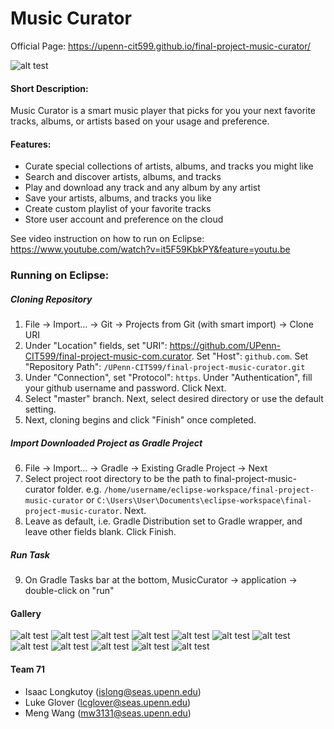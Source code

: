 # Music Curator
Official Page: https://upenn-cit599.github.io/final-project-music-curator/

![alt test](screenshots/home.png)

#### Short Description:
Music Curator is a smart music player that picks for you your next favorite tracks, albums, or artists based on your usage and preference.

#### Features:
* Curate special collections of artists, albums, and tracks you might like
* Search and discover artists, albums, and tracks  
* Play and download any track and any album by any artist
* Save your artists, albums, and tracks you like 
* Create custom playlist of your favorite tracks 
* Store user account and preference on the cloud 


See video instruction on how to run on Eclipse: https://www.youtube.com/watch?v=it5F59KbkPY&feature=youtu.be
### Running on Eclipse:
##### Cloning Repository
1. File -> Import... -> Git -> Projects from Git (with smart import) -> Clone URI
2. Under "Location" fields, set "URI": https://github.com/UPenn-CIT599/final-project-music-com.curator. Set "Host": `github.com`. Set "Repository Path": `/UPenn-CIT599/final-project-music-curator.git`
3. Under "Connection", set "Protocol": `https`. Under "Authentication", fill your github username and password. Click Next.
4. Select "master" branch. Next, select desired directory or use the default setting. 
5. Next, cloning begins and click "Finish" once completed.

##### Import Downloaded Project as Gradle Project
6. File -> Import... -> Gradle -> Existing Gradle Project -> Next
7. Select project root directory to be the path to final-project-music-curator folder. e.g. `/home/username/eclipse-workspace/final-project-music-curator` or `C:\Users\User\Documents\eclipse-workspace\final-project-music-curator`. Next.
8. Leave as default, i.e. Gradle Distribution set to Gradle wrapper, and leave other fields blank. Click Finish.

##### Run Task 
9. On Gradle Tasks bar at the bottom, MusicCurator -> application -> double-click on "run"

#### Gallery
![alt test](screenshots/welcome.png)
![alt test](screenshots/survey1.png)
![alt test](screenshots/survey2.png)
![alt test](screenshots/survey3.png)
![alt test](screenshots/home.png)
![alt test](screenshots/discover.png)
![alt test](screenshots/artist.png)
![alt test](screenshots/artist2.png)
![alt test](screenshots/album.png)
![alt test](screenshots/my_music.png)
![alt test](screenshots/playlist_1.png)
![alt test](screenshots/playlist_track.png)


#### Team 71
* Isaac Longkutoy ([islong@seas.upenn.edu](mailto:islong@seas.upenn.edu)) 
* Luke Glover ([lcglover@seas.upenn.edu](mailto:lcglover@seas.upenn.edu))
* Meng Wang ([mw3131@seas.upenn.edu](mailto:mw3131@seas.upenn.edu))

